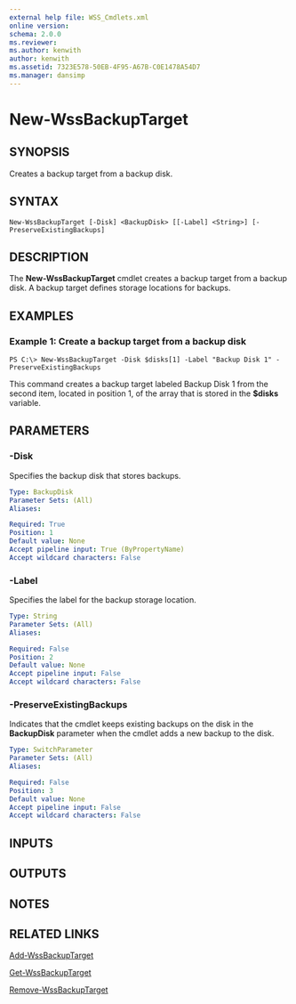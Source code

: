 ```yaml
---
external help file: WSS_Cmdlets.xml
online version: 
schema: 2.0.0
ms.reviewer:
ms.author: kenwith
author: kenwith
ms.assetid: 7323E578-50EB-4F95-A67B-C0E1478A54D7
ms.manager: dansimp
---
```


# New-WssBackupTarget

## SYNOPSIS
Creates a backup target from a backup disk.

## SYNTAX

```
New-WssBackupTarget [-Disk] <BackupDisk> [[-Label] <String>] [-PreserveExistingBackups]
```

## DESCRIPTION
The **New-WssBackupTarget** cmdlet creates a backup target from a backup disk.
A backup target defines storage locations for backups.

## EXAMPLES

### Example 1: Create a backup target from a backup disk
```
PS C:\> New-WssBackupTarget -Disk $disks[1] -Label "Backup Disk 1" -PreserveExistingBackups
```

This command creates a backup target labeled Backup Disk 1 from the second item, located in position 1, of the array that is stored in the **$disks** variable.

## PARAMETERS

### -Disk
Specifies the backup disk that stores backups.

```yaml
Type: BackupDisk
Parameter Sets: (All)
Aliases: 

Required: True
Position: 1
Default value: None
Accept pipeline input: True (ByPropertyName)
Accept wildcard characters: False
```

### -Label
Specifies the label for the backup storage location.

```yaml
Type: String
Parameter Sets: (All)
Aliases: 

Required: False
Position: 2
Default value: None
Accept pipeline input: False
Accept wildcard characters: False
```

### -PreserveExistingBackups
Indicates that the cmdlet keeps existing backups on the disk in the **BackupDisk** parameter when the cmdlet adds a new backup to the disk.

```yaml
Type: SwitchParameter
Parameter Sets: (All)
Aliases: 

Required: False
Position: 3
Default value: None
Accept pipeline input: False
Accept wildcard characters: False
```

## INPUTS

## OUTPUTS

## NOTES

## RELATED LINKS

[Add-WssBackupTarget](./Add-WssBackupTarget.md)

[Get-WssBackupTarget](./Get-WssBackupTarget.md)

[Remove-WssBackupTarget](./Remove-WssBackupTarget.md)

